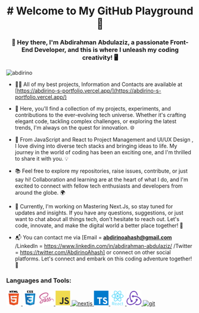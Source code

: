<h1 align="center"> # Welcome to My GitHub Playground 🚀</h1>
<h3 align="center">👋 Hey there, I'm Abdirahman Abdulaziz, a passionate Front-End Developer, and this is where I unleash my coding creativity! 🖥️</h3>

<!-- <img align="center" src="https://www.lambdatest.com/resources/images/news24.gif" alt="abdirino-Coding" width="1000" > -->

<p align="left"> <img src="https://komarev.com/ghpvc/?username=abdirino&label=Profile%20views&color=0e75b6&style=flat" alt="abdirino" /> </p>

<!-- <p align="left"> <a href="https://twitter.com/@abdirinoahash" target="blank"><img src="https://img.shields.io/twitter/follow/@abdirinoahash?logo=twitter&style=for-the-badge" alt="@abdirinoahash" /></a> </p> -->

- 👨‍💻 All of my best projects, Information and Contacts are available at [https://abdirino-s-portfolio.vercel.app/](https://abdirino-s-portfolio.vercel.app/)

- 🌟 Here, you'll find a collection of my projects, experiments, and contributions to the ever-evolving tech universe. Whether it's crafting elegant code, tackling complex challenges, or exploring the latest trends, I'm always on the quest for innovation. 🌐

- 🔧 From JavaScript and React to Project Management and UI/UX Design , I love diving into diverse tech stacks and bringing ideas to life. My journey in the world of coding has been an exciting one, and I'm thrilled to share it with you. 💡

- 📚 Feel free to explore my repositories, raise issues, contribute, or just say hi! Collaboration and learning are at the heart of what I do, and I'm excited to connect with fellow tech enthusiasts and developers from around the globe. 🌍

- 📌 Currently, I'm working on Mastering Next.Js, so stay tuned for updates and insights. If you have any questions, suggestions, or just want to chat about all things tech, don't hesitate to reach out. Let's code, innovate, and make the digital world a better place together! 🤝

- 📬 You can contact me via [Email = **abdirinoahash@gmail.com** /LinkedIn = https://www.linkedin.com/in/abdirahman-abdulaziz/ /Twitter = https://twitter.com/AbdirinoAhash] or connect on other social platforms. Let's connect and embark on this coding adventure together! 🚀

<h3 align="left">Languages and Tools:</h3>

<p align="left"> 
  <a href="https://www.w3schools.com/css/" target="_blank" rel="noreferrer">
<img src="https://raw.githubusercontent.com/devicons/devicon/master/icons/html5/html5-original-wordmark.svg" alt="html5" width="40" height="40"/> 
  </a>
  <img src="https://raw.githubusercontent.com/devicons/devicon/master/icons/css3/css3-original-wordmark.svg" alt="css3" width="40" height="40"/> 
  </a> <a href="https://www.w3.org/html/" target="_blank" rel="noreferrer"> </a>
  <a href="https://sass-lang.com" target="_blank" rel="noreferrer"> <img src="https://raw.githubusercontent.com/devicons/devicon/master/icons/sass/sass-original.svg" alt="sass" width="40" height="40"/> </a>  <a href="https://developer.mozilla.org/en-US/docs/Web/JavaScript" target="_blank" rel="noreferrer"> <img src="https://raw.githubusercontent.com/devicons/devicon/master/icons/javascript/javascript-original.svg" alt="javascript" width="40" height="40"/> </a> <a href="https://nextjs.org/" target="_blank" rel="noreferrer"> <img src="https://cdn.worldvectorlogo.com/logos/nextjs-2.svg" alt="nextjs" width="40" height="40"/> </a> <a href="https://www.typescriptlang.org/" target="_blank" rel="noreferrer"> <img src="https://raw.githubusercontent.com/devicons/devicon/master/icons/typescript/typescript-original.svg" alt="typescript" width="40" height="40"/>  <img src="https://raw.githubusercontent.com/devicons/devicon/master/icons/react/react-original-wordmark.svg" alt="react" width="40" height="40"/> </a> <a href="https://redux.js.org" target="_blank" rel="noreferrer"> <img src="https://raw.githubusercontent.com/devicons/devicon/master/icons/redux/redux-original.svg" alt="redux" width="40" height="40"/> </a> 
<a href="https://git-scm.com/" target="_blank" rel="noreferrer"> <img src="https://www.vectorlogo.zone/logos/git-scm/git-scm-icon.svg" alt="git" width="40" height="40"/> </a></p>
  

<!-- <p><img align="left" src="https://github-readme-stats.vercel.app/api/top-langs?username=abdirino&show_icons=true&locale=en&layout=compact" alt="abdirino" /></p>

<p>&nbsp;<img align="center" src="https://github-readme-stats.vercel.app/api?username=abdirino&show_icons=true&locale=en" alt="abdirino" /></p>
 -->
<!-- <a href="https://www.mongodb.com/" target="_blank" rel="noreferrer"> <img src="https://raw.githubusercontent.com/devicons/devicon/master/icons/mongodb/mongodb-original-wordmark.svg" alt="mongodb" width="40" height="40"/> </a> <a href="https://www.mysql.com/" target="_blank" rel="noreferrer"> <img src="https://raw.githubusercontent.com/devicons/devicon/master/icons/mysql/mysql-original-wordmark.svg" alt="mysql" width="40" height="40"/> </a>  <a href="https://nodejs.org" target="_blank" rel="noreferrer"> <img src="https://raw.githubusercontent.com/devicons/devicon/master/icons/nodejs/nodejs-original-wordmark.svg" alt="nodejs" width="40" height="40"/> </a> <a href="https://www.php.net" target="_blank" rel="noreferrer"> <img src="https://raw.githubusercontent.com/devicons/devicon/master/icons/php/php-original.svg" alt="php" width="40" height="40"/> </a> <a href="https://reactjs.org/" target="_blank" rel="noreferrer">

